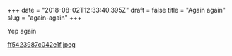 +++
date = "2018-08-02T12:33:40.395Z"
draft = false
title = "Again again"
slug = "again-again"
+++

Yep again

[ff5423987c042e1f.jpeg](/images/2018/08/02/ff5423987c042e1f.jpeg)